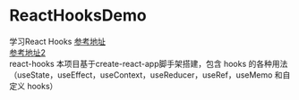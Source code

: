 # ReactHooksDemo
学习React Hooks
[参考地址](https://jspang.com/posts/2019/08/12/react-hooks.html)       
[参考地址2](https://juejin.cn/post/6918896729366462471)       
react-hooks
本项目基于create-react-app脚手架搭建，包含 hooks 的各种用法（useState，useEffect，useContext，useReducer，useRef，useMemo 和自定义 hooks）
